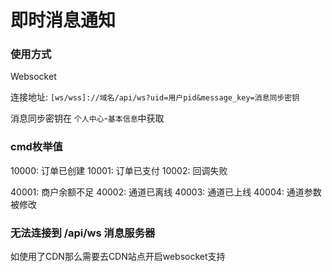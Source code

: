 # 即时消息通知

### 使用方式
Websocket

连接地址: `[ws/wss]://域名/api/ws?uid=用户pid&message_key=消息同步密钥`

消息同步密钥在 `个人中心`-`基本信息`中获取


### cmd枚举值

10000: 订单已创建
10001: 订单已支付
10002: 回调失败

40001: 商户余额不足
40002: 通道已离线
40003: 通道已上线
40004: 通道参数被修改


### 无法连接到 /api/ws 消息服务器
如使用了CDN那么需要去CDN站点开启websocket支持

